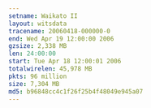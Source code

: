 ```yaml
---
setname: Waikato II
layout: witsdata
tracename: 20060418-000000-0
end: Wed Apr 19 12:00:00 2006
gzsize: 2,338 MB
len: 24:00:00
start: Tue Apr 18 12:00:01 2006
totalwirelen: 45,978 MB
pkts: 96 million
size: 7,304 MB
md5: b96848cc4c1f26f25b4f48049e945a07
---
```

